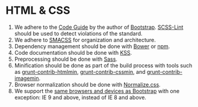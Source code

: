 HTML & CSS
==========

1.  We adhere to the [Code Guide](http://codeguide.co) by the author of
    [Bootstrap](http://getbootstrap.com). [SCSS-Lint](https://github.com/causes/scss-lint)
    should be used to detect violations of the standard.
2.  We adhere to [SMACSS](http://smacss.com) for organization and architecture.
3.  Dependency management should be done with [Bower](http://bower.io) or [npm](https://www.npmjs.org).
4.  Code documentation should be done with [KSS](http://warpspire.com/kss).
5.  Preprocessing should be done with [Sass](http://sass-lang.com).
6.  Minification should be done as part of the build process with tools such as
    [grunt-contrib-htmlmin](https://github.com/gruntjs/grunt-contrib-htmlmin),
    [grunt-contrib-cssmin](https://github.com/gruntjs/grunt-contrib-cssmin), and
    [grunt-contrib-imagemin](https://github.com/gruntjs/grunt-contrib-imagemin).
7.  Browser normalization should be done with [Normalize.css](https://necolas.github.io/normalize.css/).
8.  We support the [same browsers and devices as Bootstrap](http://getbootstrap.com/getting-started/#support)
    with one exception: IE 9 and above, instead of IE 8 and above.
